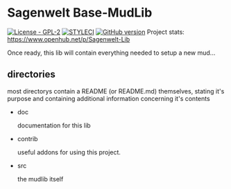 # Sagenwelt Base-MudLib

[![License - GPL-2](https://img.shields.io/badge/licence-gpl--2-blue.svg)](LICENSE)
[![STYLECI](https://styleci.io/repos/46893775/shield)](https://styleci.io/repos/46893775/)
[![GitHub version](https://badge.fury.io/gh/Shea690901%2FSagenwelt-Lib.svg)](https://badge.fury.io/gh/Shea690901%2FSagenwelt-Lib)
Project stats: https://www.openhub.net/p/Sagenwelt-Lib

Once ready, this lib will contain everything needed to setup a new mud...

## directories

most directorys contain a README (or README.md) themselves, stating it's purpose
and containing additional information concerning it's contents

+   doc

    documentation for this lib

+   contrib

    useful addons for using this project.

+   src

    the mudlib itself
